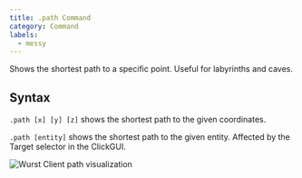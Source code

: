 ```yaml
---
title: .path Command
category: Command
labels:
  - messy
---
```

Shows the shortest path to a specific point. Useful for labyrinths and caves.

## Syntax
`.path [x] [y] [z]` shows the shortest path to the given coordinates.

`.path [entity]` shows the shortest path to the given entity. Affected by the Target selector in the ClickGUI.

![Wurst Client path visualization](https://cloud.githubusercontent.com/assets/10100202/8334087/575e5a8a-1a96-11e5-948a-cb0a0cbcae11.png)
